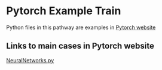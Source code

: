 

# Pytorch Example Train

Python files in this pathway are examples in [Pytorch website](https://pytorch.org/tutorials/)

Links to main cases in Pytorch website
------------------------------------------
[NeuralNetworks.py](https://pytorch.org/tutorials/beginner/blitz/neural_networks_tutorial.html)